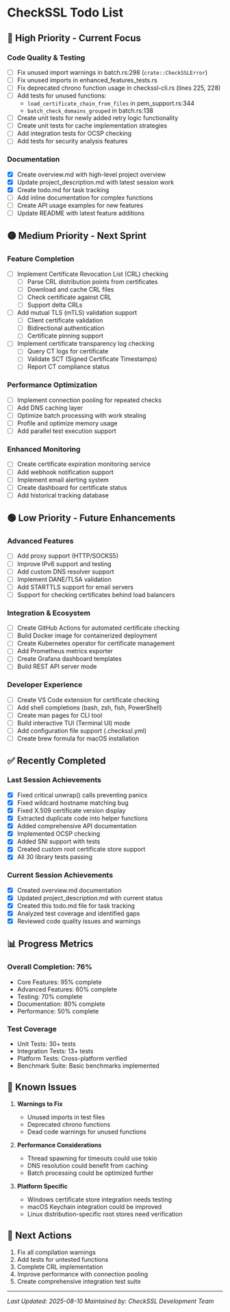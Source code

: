 # CheckSSL Todo List

## 🔴 High Priority - Current Focus

### Code Quality & Testing
- [ ] Fix unused import warnings in batch.rs:298 (`crate::CheckSSLError`)
- [ ] Fix unused imports in enhanced_features_tests.rs
- [ ] Fix deprecated chrono function usage in checkssl-cli.rs (lines 225, 228)
- [ ] Add tests for unused functions:
  - `load_certificate_chain_from_files` in pem_support.rs:344
  - `batch_check_domains_grouped` in batch.rs:138
- [ ] Create unit tests for newly added retry logic functionality
- [ ] Create unit tests for cache implementation strategies
- [ ] Add integration tests for OCSP checking
- [ ] Add tests for security analysis features

### Documentation
- [x] Create overview.md with high-level project overview
- [x] Update project_description.md with latest session work
- [x] Create todo.md for task tracking
- [ ] Add inline documentation for complex functions
- [ ] Create API usage examples for new features
- [ ] Update README with latest feature additions

## 🟡 Medium Priority - Next Sprint

### Feature Completion
- [ ] Implement Certificate Revocation List (CRL) checking
  - [ ] Parse CRL distribution points from certificates
  - [ ] Download and cache CRL files
  - [ ] Check certificate against CRL
  - [ ] Support delta CRLs
- [ ] Add mutual TLS (mTLS) validation support
  - [ ] Client certificate validation
  - [ ] Bidirectional authentication
  - [ ] Certificate pinning support
- [ ] Implement certificate transparency log checking
  - [ ] Query CT logs for certificate
  - [ ] Validate SCT (Signed Certificate Timestamps)
  - [ ] Report CT compliance status

### Performance Optimization
- [ ] Implement connection pooling for repeated checks
- [ ] Add DNS caching layer
- [ ] Optimize batch processing with work stealing
- [ ] Profile and optimize memory usage
- [ ] Add parallel test execution support

### Enhanced Monitoring
- [ ] Create certificate expiration monitoring service
- [ ] Add webhook notification support
- [ ] Implement email alerting system
- [ ] Create dashboard for certificate status
- [ ] Add historical tracking database

## 🟢 Low Priority - Future Enhancements

### Advanced Features
- [ ] Add proxy support (HTTP/SOCKS5)
- [ ] Improve IPv6 support and testing
- [ ] Add custom DNS resolver support
- [ ] Implement DANE/TLSA validation
- [ ] Add STARTTLS support for email servers
- [ ] Support for checking certificates behind load balancers

### Integration & Ecosystem
- [ ] Create GitHub Actions for automated certificate checking
- [ ] Build Docker image for containerized deployment
- [ ] Create Kubernetes operator for certificate management
- [ ] Add Prometheus metrics exporter
- [ ] Create Grafana dashboard templates
- [ ] Build REST API server mode

### Developer Experience
- [ ] Create VS Code extension for certificate checking
- [ ] Add shell completions (bash, zsh, fish, PowerShell)
- [ ] Create man pages for CLI tool
- [ ] Build interactive TUI (Terminal UI) mode
- [ ] Add configuration file support (.checkssl.yml)
- [ ] Create brew formula for macOS installation

## ✅ Recently Completed

### Last Session Achievements
- [x] Fixed critical unwrap() calls preventing panics
- [x] Fixed wildcard hostname matching bug
- [x] Fixed X.509 certificate version display
- [x] Extracted duplicate code into helper functions
- [x] Added comprehensive API documentation
- [x] Implemented OCSP checking
- [x] Added SNI support with tests
- [x] Created custom root certificate store support
- [x] All 30 library tests passing

### Current Session Achievements
- [x] Created overview.md documentation
- [x] Updated project_description.md with current status
- [x] Created this todo.md file for task tracking
- [x] Analyzed test coverage and identified gaps
- [x] Reviewed code quality issues and warnings

## 📊 Progress Metrics

### Overall Completion: 76%
- Core Features: 95% complete
- Advanced Features: 60% complete
- Testing: 70% complete
- Documentation: 80% complete
- Performance: 50% complete

### Test Coverage
- Unit Tests: 30+ tests
- Integration Tests: 13+ tests
- Platform Tests: Cross-platform verified
- Benchmark Suite: Basic benchmarks implemented

## 🐛 Known Issues

1. **Warnings to Fix**
   - Unused imports in test files
   - Deprecated chrono functions
   - Dead code warnings for unused functions

2. **Performance Considerations**
   - Thread spawning for timeouts could use tokio
   - DNS resolution could benefit from caching
   - Batch processing could be optimized further

3. **Platform Specific**
   - Windows certificate store integration needs testing
   - macOS Keychain integration could be improved
   - Linux distribution-specific root stores need verification

## 🎯 Next Actions

1. Fix all compilation warnings
2. Add tests for untested functions
3. Complete CRL implementation
4. Improve performance with connection pooling
5. Create comprehensive integration test suite

---
*Last Updated: 2025-08-10*
*Maintained by: CheckSSL Development Team*